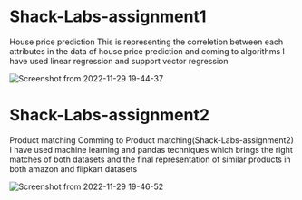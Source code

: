 # Shack-Labs-assignment1
House price prediction
This is representing the correletion between each attributes in the data of house price prediction and coming to algorithms I have used linear regression and support vector regression

![Screenshot from 2022-11-29 19-44-37](https://user-images.githubusercontent.com/66892157/204554025-744684c8-bf32-423e-b2c9-cdadf4846af7.png)

# Shack-Labs-assignment2
Product matching
Comming to Product matching(Shack-Labs-assignment2) I have used machine learning and pandas techniques which brings the right matches of both datasets
and the final representation of similar products in both amazon and flipkart datasets

![Screenshot from 2022-11-29 19-46-52](https://user-images.githubusercontent.com/66892157/204555546-f2d11a24-7c38-4fbf-aa2b-c9edfe7f78ba.png)
